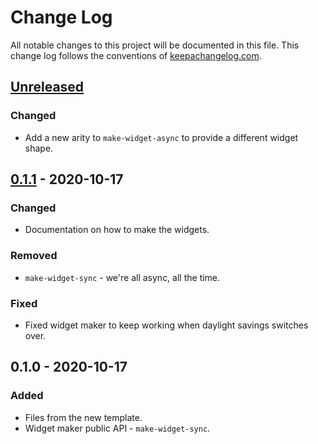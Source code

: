 # Change Log
All notable changes to this project will be documented in this file. This change log follows the conventions of [keepachangelog.com](http://keepachangelog.com/).

## [Unreleased]
### Changed
- Add a new arity to `make-widget-async` to provide a different widget shape.

## [0.1.1] - 2020-10-17
### Changed
- Documentation on how to make the widgets.

### Removed
- `make-widget-sync` - we're all async, all the time.

### Fixed
- Fixed widget maker to keep working when daylight savings switches over.

## 0.1.0 - 2020-10-17
### Added
- Files from the new template.
- Widget maker public API - `make-widget-sync`.

[Unreleased]: https://github.com/your-name/unit10/compare/0.1.1...HEAD
[0.1.1]: https://github.com/your-name/unit10/compare/0.1.0...0.1.1
